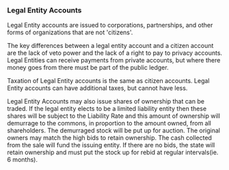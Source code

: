 ### Legal Entity Accounts




Legal Entity accounts are issued to corporations, partnerships, and other forms of organizations that are not 'citizens'.


The key differences between a legal entity account and a citizen account are the lack of veto power and the lack of a right to pay to privacy accounts. Legal Entities can receive payments from private accounts, but where there money goes from there must be part of the public ledger.

Taxation of Legal Entity accounts is the same as citizen accounts. Legal Entity accounts can have additional taxes, but cannot have less.

Legal Entity Accounts may also issue shares of ownership that can be traded. If the legal entity elects to be a limited liability entity then these shares will be subject to the Liability Rate and this amount of ownership will demurrage to the commons, in proportion to the amount owned, from all shareholders.  The demurraged stock will be put up for auction.  The original owners may match the high bids to retain ownership.  The cash collected from the sale will fund the issuing entity.  If there are no bids, the state will retain ownership and must put the stock up for rebid at regular intervals(ie. 6 months).
